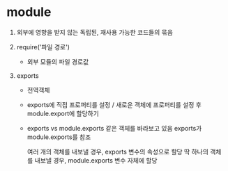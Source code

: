 # module

1. 외부에 영향을 받지 않는 독립된, 재사용 가능한 코드들의 묶음

2. require('파일 경로')
	- 외부 모듈의 파일 경로값

3. exports
	- 전역객체
	- exports에 직접 프로퍼티를 설정 / 새로운 객체에 프로퍼티를 설정 후 module.export에 할당하기
	
	- exports vs module.exports
		같은 객체를 바라보고 있음
		exports가 module.exports를 참조
		
		여러 개의 객체를 내보낼 경우, exports 변수의 속성으로 할당
		딱 하나의 객체를 내보낼 경우, module.exports 변수 자체에 할당
